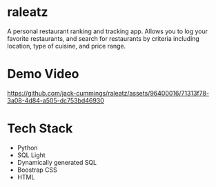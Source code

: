# raleatz

A personal restaurant ranking and tracking app. Allows you to log your favorite restaurants, and search for restaurants by criteria including location, type of cuisine, and price range.

# Demo Video
https://github.com/jack-cummings/raleatz/assets/96400016/71313f78-3a08-4d84-a505-dc753bd46930

# Tech Stack
- Python
- SQL Light
- Dynamically generated SQL
- Boostrap CSS
- HTML
